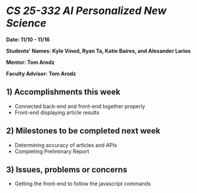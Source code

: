 # *CS 25-332 AI Personalized New Science*

**Date: 11/10 - 11/16**

**Students' Names: Kyle Vinod, Ryan Ta, Katie Baires, and Alexander Larios**

**Mentor: Tom Arodz**

**Faculty Advisor: Tom Arodz**

## 1) Accomplishments this week
   - Connected back-end and front-end together properly
   - Front-end displaying article results

## 2) Milestones to be completed next week
   - Determining accuracy of articles and APIs
   - Completing Preliminary Report

## 3) Issues, problems or concerns
   - Getting the front-end to follow the javascript commands
